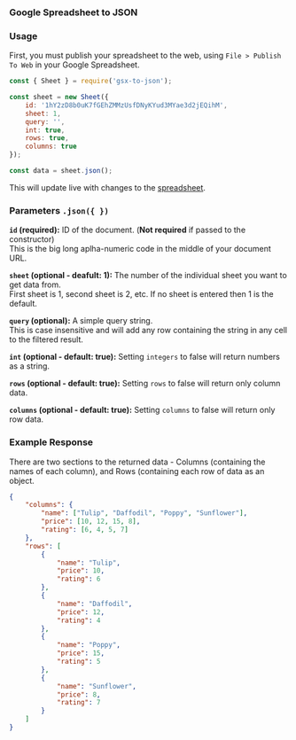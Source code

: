 ### Google Spreadsheet to JSON

### Usage

First, you must publish your spreadsheet to the web, using `File > Publish To Web` in your Google Spreadsheet.

```js
const { Sheet } = require('gsx-to-json');

const sheet = new Sheet({
    id: '1hY2zD8b0uK7fGEhZMMzUsfDNyKYud3MYae3d2jEQihM',
    sheet: 1,
    query: '',
    int: true,
    rows: true,
    columns: true
});

const data = sheet.json();
```

This will update live with changes to the [spreadsheet](https://docs.google.com/spreadsheets/d/1hY2zD8b0uK7fGEhZMMzUsfDNyKYud3MYae3d2jEQihM/edit?usp=sharing).

### Parameters `.json({ })`

**`id` (required):** ID of the document. (<b>Not required</b> if passed to the constructor)<br>
This is the big long aplha-numeric code in the middle of your document URL.

**`sheet` (optional - deafult: 1):** The number of the individual sheet you want to get data from.<br>
First sheet is 1, second sheet is 2, etc. If no sheet is entered then 1 is the default.

**`query` (optional):** A simple query string.<br>
This is case insensitive and will add any row containing the string in any cell to the filtered result.

**`int` (optional - default: true):** Setting `integers` to false will return numbers as a string.

**`rows` (optional - default: true):** Setting `rows` to false will return only column data.

**`columns` (optional - default: true):** Setting `columns` to false will return only row data.

### Example Response

There are two sections to the returned data - Columns (containing the names of each column), and Rows (containing each row of data as an object.

```json
{
    "columns": {
        "name": ["Tulip", "Daffodil", "Poppy", "Sunflower"],
        "price": [10, 12, 15, 8],
        "rating": [6, 4, 5, 7]
    },
    "rows": [
        {
            "name": "Tulip",
            "price": 10,
            "rating": 6
        },
        {
            "name": "Daffodil",
            "price": 12,
            "rating": 4
        },
        {
            "name": "Poppy",
            "price": 15,
            "rating": 5
        },
        {
            "name": "Sunflower",
            "price": 8,
            "rating": 7
        }
    ]
}
```
